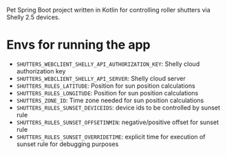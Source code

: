 Pet Spring Boot project written in Kotlin for controlling roller shutters via Shelly 2.5 devices.

# Envs for running the app

* `SHUTTERS_WEBCLIENT_SHELLY_API_AUTHORIZATION_KEY`: Shelly cloud authorization key
* `SHUTTERS_WEBCLIENT_SHELLY_API_SERVER`: Shelly cloud server
* `SHUTTERS_RULES_LATITUDE`: Position for sun position calculations
* `SHUTTERS_RULES_LONGITUDE`: Position for sun position calculations
* `SHUTTERS_ZONE_ID`: Time zone needed for sun position calculations
* `SHUTTERS_RULES_SUNSET_DEVICEIDS`: device ids to be controlled by sunset rule
* `SHUTTERS_RULES_SUNSET_OFFSETINMIN`: negative/positive offset for sunset rule 
* `SHUTTERS_RULES_SUNSET_OVERRIDETIME`: explicit time for execution of sunset rule for debugging purposes
